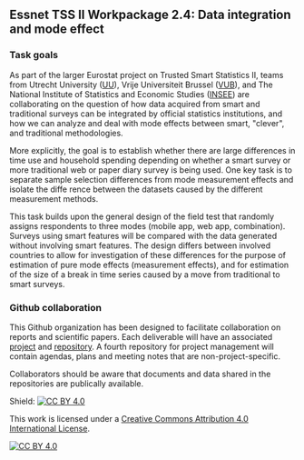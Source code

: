 ## Essnet TSS II Workpackage 2.4: Data integration and mode effect

### Task goals

As part of the larger Eurostat project on Trusted Smart Statistics II, teams from Utrecht University ([UU](https://github.com/orgs/SSI-WP2-4/teams/uu)), Vrije Universiteit Brussel ([VUB](https://github.com/orgs/SSI-WP2-4/teams/vub)), and The National Institute of Statistics and Economic Studies ([INSEE](https://github.com/orgs/SSI-WP2-4/teams/insee)) are collaborating on the question of how data acquired from smart and traditional surveys can be integrated by official statistics institutions, and how we can analyze and deal with mode effects between smart, "clever", and traditional methodologies.

More explicitly, the goal is to establish whether there are large differences in time use and household spending depending on whether a smart survey or more traditional web or paper diary survey is being used. One key task is to separate sample selection differences from mode measurement effects and isolate the diffe rence between the datasets caused by the different measurement methods.

This task builds upon the general design of the field test that randomly assigns respondents to three modes (mobile app, web app, combination). Surveys using smart features will be compared with the data generated without involving smart features. The design differs between involved countries to allow for investigation of these differences for the purpose of estimation of pure mode effects (measurement effects), and for estimation of the size of a break in time series caused by a move from traditional to smart surveys.

### Github collaboration

This Github organization has been designed to facilitate collaboration on reports and scientific papers. Each deliverable will have an associated [project](https://github.com/orgs/SSI-WP2-4/projects) and [repository](https://github.com/orgs/SSI-WP2-4/repositories). A fourth repository for project management will contain agendas, plans and meeting notes that are non-project-specific.

Collaborators should be aware that documents and data shared in the repositories are publically available.

<!--

**Here are some ideas to get you started:**

🙋‍♀️ A short introduction - what is your organization all about?
🌈 Contribution guidelines - how can the community get involved?
👩‍💻 Useful resources - where can the community find your docs? Is there anything else the community should know?
🍿 Fun facts - what does your team eat for breakfast?
🧙 Remember, you can do mighty things with the power of [Markdown](https://docs.github.com/github/writing-on-github/getting-started-with-writing-and-formatting-on-github/basic-writing-and-formatting-syntax)
-->

Shield: [![CC BY 4.0][cc-by-shield]][cc-by]

This work is licensed under a
[Creative Commons Attribution 4.0 International License][cc-by].

[![CC BY 4.0][cc-by-image]][cc-by]

[cc-by]: http://creativecommons.org/licenses/by/4.0/
[cc-by-image]: https://i.creativecommons.org/l/by/4.0/88x31.png
[cc-by-shield]: https://img.shields.io/badge/License-CC%20BY%204.0-lightgrey.svg
